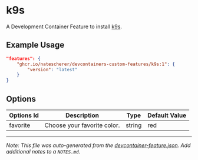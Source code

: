# k9s

A Development Container Feature to install [k9s](https://k9scli.io/).

## Example Usage

```json
"features": {
    "ghcr.io/natescherer/devcontainers-custom-features/k9s:1": {
        "version": "latest"
    }
}
```

## Options

| Options Id | Description | Type | Default Value |
|-----|-----|-----|-----|
| favorite | Choose your favorite color. | string | red |

---

_Note: This file was auto-generated from the [devcontainer-feature.json](https://github.com/devcontainers/feature-starter/blob/main/src/color/devcontainer-feature.json).  Add additional notes to a `NOTES.md`._
